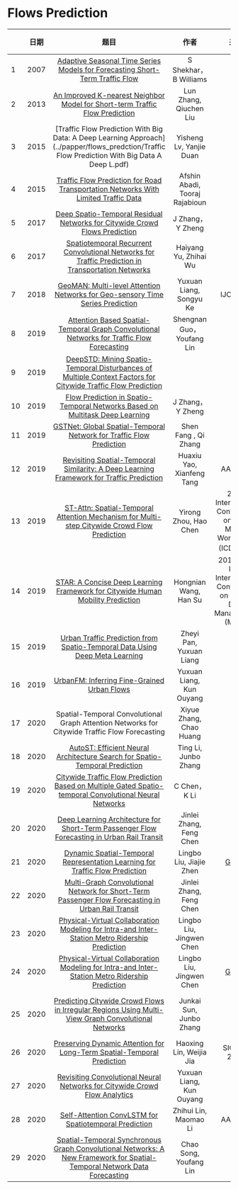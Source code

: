 # Flows Prediction


|      | 日期 |                             题目                             |              作者              |                             来源                             | 模型                                                         | 亮点 |
| ---- | :--: | :----------------------------------------------------------: | :----------------------------: | :----------------------------------------------------------: | ------------------------------------------------------------ | ---- |
| 1    | 2007 | [Adaptive Seasonal Time Series Models for Forecasting Short-Term Traffic Flow](./papper/flows_prediction/AdaptiveSeasonalTimeSeriesModelsTRR2024.pdf) |     S Shekhar，B Williams      |                                                              |                                                              |      |
| 2    | 2013 | [An Improved K-nearest Neighbor Model for Short-term Traffic Flow Prediction](./papper/flows_prediction/AnImprovedK-nearestNeighborModelforShort-termTraffic.pdf) |     Lun Zhang, Qiuchen Liu     |                                                              | ![k-nearest](../model/flows_prediction/k-nearest.png)        |      |
| 3    | 2015 | [Traffic Flow Prediction With Big Data: A Deep Learning Approach](..\/papper\/flows_predction\/Traffic Flow Prediction With Big Data A Deep L.pdf) |    Yisheng Lv, Yanjie Duan     |                                                              |                                                              |      |
| 4    | 2015 | [Traffic Flow Prediction for Road Transportation Networks With Limited Traffic Data](../papper/flows_prediction/TITS.2014.2337238.pdf) | Afshin Abadi, Tooraj Rajabioun |                                                              |                                                              |      |
| 5    | 2017 | [Deep Spatio-Temporal Residual Networks for Citywide Crowd Flows Prediction](../papper/flows_prediction/Deep-Spatio-Temporal-Residual-Networks-for-Citywide-Crowd-Flows-Prediction.pdf) |        J Zhang，Y Zheng        |                                                              | ![image-20210418142137212](../model/flows_prediction/ST-ResNet.png) |      |
| 6    | 2017 | [Spatiotemporal Recurrent Convolutional Networks for Traffic Prediction in Transportation Networks](../papper/flows_prediction/SpatiotemporalRecurrentConvolutionalNetworks.pdf) |     Haiyang Yu, Zhihai Wu      |                                                              | ![SRCNs](../model/flows_prediction/SRCNs.png)                |      |
| 7    | 2018 | [GeoMAN: Multi-level Attention Networks for Geo-sensory Time Series Prediction](../papper/flows_prediction/0476.pdf) |    Yuxuan Liang, Songyu Ke     |                           IJCAI-18                           | ![GeoMAN](../model/flows_prediction/GeoMAN.png)              |      |
| 8    | 2019 | [Attention Based Spatial-Temporal Graph Convolutional Networks for Traffic Flow Forecasting](../papper/flows_prediction/3881-ArticleText-6940-1-10-20190702.pdf) |   Shengnan Guo，Youfang Lin    |                                                              | ![ASTGCN](../model/flows_prediction/ASTGCN.png)              |      |
| 9    | 2019 | [DeepSTD: Mining Spatio-Temporal Disturbances of Multiple Context Factors for Citywide Traffic Flow Prediction](../papper/flows_prediction/TITS2932785-proof2.pdf) |                                |                                                              | ![DeepSTD](../model/flows_prediction/DeepSTD.png)            |      |
| 10   | 2019 | [Flow Prediction in Spatio-Temporal Networks Based on Multitask Deep Learning](../papper/flows_prediction/FlowPredictioninSpatio-TemporalNetworks.pdf) |        J Zhang，Y Zheng        |                                                              | ![MDL](../model/flows_prediction/MDL.png)                    |      |
| 11   | 2019 | [GSTNet: Global Spatial-Temporal Network for Traffic Flow Prediction](./papper/flows_prediction/0317.pdf) |      Shen Fang , Qi Zhang      |                                                              | ![GSTNet](../model/flows_prediction/GSTNet.png)              |      |
| 12   | 2019 | [Revisiting Spatial-Temporal Similarity: A Deep Learning Framework for Traffic Prediction](./papper/flows_prediction/RevisitingSpatial-TemporalSimilarity.pdf) |   Huaxiu Yao, Xianfeng Tang    |                           AAAI-19                            | ![STDN](../model/flows_prediction/STDN.png)                  |      |
| 13   | 2019 | [ST-Attn: Spatial-Temporal Attention Mechanism for Multi-step Citywide Crowd Flow Prediction](..\/papper\/flows_prediction\/ST-AttnSpatial-TemporalAttentionMechanismfor.pdf) |     Yirong Zhou, Hao Chen      | 2019 International Conference on Data Mining Workshops (ICDMW） | ![MsCCFP](../model/flows_prediction/MsCCFP.png)              |      |
| 14   | 2019 | [STAR: A Concise Deep Learning Framework for Citywide Human Mobility Prediction](./papper/flows_prediction/starmdm19.pdf) |     Hongnian Wang, Han Su      | 2019 20th IEEE International Conference on Mobile Data Management (MDM) | ![STAR](../model/flows_prediction/STAR.png)                  |      |
| 15   | 2019 | [Urban Traffic Prediction from Spatio-Temporal Data Using Deep Meta Learning](./papper/flows_prediction/UrbanTrafficPredictionfromSpatio-TemporalDataUsingDeepMetaLearning.pdf) |    Zheyi Pan, Yuxuan Liang     |                                                              | ![ST-MetaNet](../model/flows_prediction/ST-MetaNet.png)      |      |
| 16   | 2019 | [UrbanFM: Inferring Fine-Grained Urban Flows](./papper/flows_prediction/UrbanFMInferringFineGrainedUrbanFlows.pdf) |    Yuxuan Liang, Kun Ouyang    |                                                              | ![UrbanFM](../model/flows_prediction/UrbanFM.png)            |      |
| 17   | 2020 | Spatial-Temporal Convolutional Graph Attention Networks for Citywide Traffic Flow Forecasting |    Xiyue Zhang, Chao Huang     |                                                              | ![framework]()                                               |      |
| 18   | 2020 | [AutoST: Efficient Neural Architecture Search for Spatio-Temporal Prediction](./papper/flows_prediction/AutoSTEfficientNeuralArchitectureSearchfor.pdf) |      Ting Li, Junbo Zhang      |                                                              | ![AutoST](../model/flows_prediction/AutoST.png)              |      |
| 19   | 2020 | [Citywide Traffic Flow Prediction Based on Multiple Gated Spatio-temporal Convolutional Neural Networks](..\/papper\/flows_prediction\/CitywideTrafficFlowPredictionBasedonMultipleGated.pdf) |          C Chen，K Li          |                                                              | ![MGSTC](../model/flows_prediction/MGSTC.png)                |      |
| 20   | 2020 | [Deep Learning Architecture for Short-Term Passenger Flow Forecasting in Urban Rail Transit](./papper/flows_prediction/TITS.2020.3000761.pdf) |    Jinlei Zhang, Feng Chen     |                                                              | ![ResLSTM](../model/flows_prediction/ResLSTM.png)            |      |
| 21   | 2020 | [Dynamic Spatial-Temporal Representation Learning for Traffic Flow Prediction](p./papper/flows_prediction/1909.02902.pdf) |    Lingbo Liu, Jiajie Zhen     |        [Github](https://github.com/liulingbo918/ATFM)        | ![SPN](../model/flows_prediction/SPN.png)                    |      |
| 22   | 2020 | [Multi-Graph Convolutional Network for Short-Term Passenger Flow Forecasting in Urban Rail Transit](./papper/flows_prediction/Multi-GraphConvolutionalNetworkforShort-TermPassengerFlowForecasting.pdf) |    Jinlei Zhang, Feng Chen     |                                                              | ![10.1049/iet-its.2019.0873](../model/flows_prediction/20210418145535.png) |      |
| 23   | 2020 | [Physical-Virtual Collaboration Modeling for Intra-and Inter-Station Metro Ridership Prediction](./papper/flows_prediction/Physical-VirtualCollaborationModelingfor.pdf) |    Lingbo Liu, Jingwen Chen    |                                                              | ![PVCGN](../model/flows_prediction/PVCGN.png)                |      |
| 24   | 2020 | [Physical-Virtual Collaboration Modeling for Intra-and Inter-Station Metro Ridership Prediction](./papper/flows_prediction/Physical-VirtualCollaborationModelingfor.pdf) |    Lingbo Liu, Jingwen Chen    |        [Github](https://github.com/HCPLab-SYSU/PVCGN)        |                                                              |      |
| 25   | 2020 | [Predicting Citywide Crowd Flows in Irregular Regions Using Multi-View Graph Convolutional Networks](./papper/flows_prediction/1903.07789.pdf) |    Junkai Sun, Junbo Zhang     |                                                              | ![Multi-view deep learning framework](..\/model\/flows_prediction\/Multi-view deep learning framework.png) |      |
| 26   | 2020 | [Preserving Dynamic Attention for Long-Term Spatial-Temporal Prediction](./papper/flows_prediction/2006.08849.pdf) |    Haoxing Lin, Weijia Jia     |                         SIGKDD 2020                          | ![DSAN](../model/flows_prediction/DSAN.png)                  |      |
| 27   | 2020 | [Revisiting Convolutional Neural Networks for Citywide Crowd Flow Analytics](./papper/flows_prediction/RevisitingConvolutionalNeuralNetworksfor.pdf) |    Yuxuan Liang, Kun Ouyang    |                                                              |                                                              |      |
| 28   | 2020 | [Self-Attention ConvLSTM for Spatiotemporal Prediction](./papper/flows_prediction/6819-ArticleText-10048-1-10-20200524.pdf) |     Zhihui Lin, Maomao Li      |                           AAAI-20                            | ![self_attention](../model/flows_prediction/self_attention.png) |      |
| 29   | 2020 | [Spatial-Temporal Synchronous Graph Convolutional Networks: A New Framework for Spatial-Temporal Network Data Forecasting](./papper/flowsprediction/5438-ArticleText-8663-1-10-20200511.pdf) |     Chao Song, Youfang Lin     |                                                              | ![STSGCM](../model/flows_prediction/STSGCM.png)              |      |


